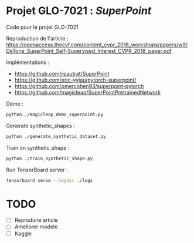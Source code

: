 # Projet GLO-7021 : _SuperPoint_
Code pour le projet GLO-7021

Reproduction de l'article : https://openaccess.thecvf.com/content_cvpr_2018_workshops/papers/w9/DeTone_SuperPoint_Self-Supervised_Interest_CVPR_2018_paper.pdf

Implémentations :
 - https://github.com/rpautrat/SuperPoint
 - https://github.com/eric-yyjau/pytorch-superpoint/
 - https://github.com/omercohen93/superpoint-pytorch
 - https://github.com/magicleap/SuperPointPretrainedNetwork

Démo :
```bash
python ./magicleap_demo_superpoint.py
```

Generate synthetic_shapes :
```bash
python ./generate_synthetic_dataset.py
```

Train on synthetic_shape :
```bash
python ./train_synthetic_shape.py
```

Run TensorBoard server :
```bash
tensorboard serve --logdir ./logs
```

# TODO

 - [ ] Reproduire article
 - [ ] Ameliorer modele
 - [ ] Kaggle